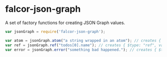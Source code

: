 # falcor-json-graph

A set of factory functions for creating JSON Graph values.

```JavaScript
var jsonGraph = require('falcor-json-graph');

var atom = jsonGraph.atom("a string wrapped in an atom"); // creates { $type: "atom", value: "a string wrapped in an atom" }
var ref = jsonGraph.ref("todos[0].name"); // creates { $type: "ref", value: ["todos", 0, "name"] }
var error = jsonGraph.error("something bad happened."); // creates { $type: "error", value: "something bad happened." }

```
